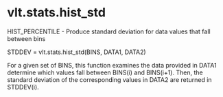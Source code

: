 # vlt.stats.hist_std

  HIST_PERCENTILE - Produce standard deviation for data values that fall between bins
 
   STDDEV = vlt.stats.hist_std(BINS, DATA1, DATA2)
 
   For a given set of BINS, this function examines the data provided in
   DATA1 determine which values fall between BINS(i) and BINS(i+1). 
   Then, the standard deviation of the corresponding values in DATA2
   are returned in STDDEV(i).
